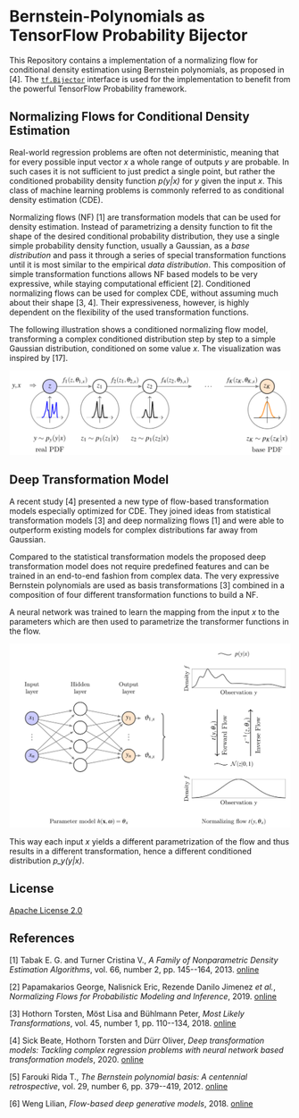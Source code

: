 # Bernstein-Polynomials as TensorFlow Probability Bijector

This Repository contains a implementation of a normalizing flow for conditional density estimation using Bernstein polynomials, as proposed in [4].
The [`tf.Bijector`](https://www.tensorflow.org/probability/api_docs/python/tfp/bijectors/Bijector) interface is used for the implementation to benefit from the powerful TensorFlow Probability framework.

## Normalizing Flows for Conditional Density Estimation

Real-world regression problems are often not deterministic, meaning that for every possible input vector *x* a whole range of outputs *y* are probable.
In such cases it is not sufficient to just predict a single point, but rather the conditioned probability density function *p(y|x)* for *y* given the input *x*.
This class of machine learning problems is commonly referred to as conditional density estimation (CDE).

Normalizing flows (NF) [1] are transformation models that can be used for density estimation.
Instead of parametrizing a density function to fit the shape of the desired conditional probability distribution, they use a single simple probability density function, usually a Gaussian, as a *base distribution* and pass it through a series of special transformation functions until it is most similar to the empirical *data distribution*.
This composition of simple transformation functions allows NF based models to be very expressive, while staying computational efficient [2].
Conditioned normalizing flows can be used for complex CDE, without assuming much about their shape [3, 4].
Their expressiveness, however, is highly dependent on the flexibility of the used transformation functions.

The following illustration shows a conditioned normalizing flow model, transforming a complex conditioned distribution step by step to a simple Gaussian distribution, conditioned on some value *x*. The visualization was inspired by [17].

![](gfx/conditioned_normalizing_flow.svg)

## Deep Transformation Model 

A recent study [4] presented a new type of flow-based transformation models especially optimized for CDE.
They joined ideas from statistical transformation models [3] and deep normalizing flows [1] and were able to outperform existing models for complex distributions far away from Gaussian.

Compared to the statistical transformation models the proposed deep transformation model does not require predefined features and can be trained in an end-to-end fashion from complex data.
The very expressive Bernstein polynomials are used as basis transformations [3] combined in a composition of four different transformation functions to build a NF.

A neural network was trained to learn the mapping from the input *x* to the parameters which are then used to parametrize the transformer functions in the flow.

![](gfx/conditioned_normalizing_flow_network.svg)

This way each input *x* yields a different parametrization of the flow and thus results in a different transformation, hence a different conditioned distribution *p_y(y|x)*.

## License

[Apache License 2.0](LICENSE)

## References

[1] Tabak E. G. and Turner Cristina V., *A Family of Nonparametric Density Estimation Algorithms*, vol. 66, number 2, pp. 145--164, 2013. [online](https://onlinelibrary.wiley.com/doi/abs/10.1002/cpa.21423)

[2] Papamakarios George, Nalisnick Eric, Rezende Danilo Jimenez _et al._, *Normalizing Flows for Probabilistic Modeling and Inference*, 2019. [online](http://arxiv.org/abs/1912.02762)

[3] Hothorn Torsten, Möst Lisa and Bühlmann Peter, *Most Likely Transformations*, vol. 45, number 1, pp. 110--134, 2018. [online](https://onlinelibrary.wiley.com/doi/abs/10.1111/sjos.12291)

[4] Sick Beate, Hothorn Torsten and Dürr Oliver, *Deep transformation models: Tackling complex regression problems with neural network based transformation models*, 2020. [online](http://arxiv.org/abs/2004.00464)

[5] Farouki Rida T., *The Bernstein polynomial basis: A centennial retrospective*, vol. 29, number 6, pp. 379--419, 2012. [online](https://doi.org/10.1016/j.cagd.2012.03.001)

[6] Weng Lilian, *Flow-based deep generative models*, 2018. [online](http://lilianweng.github.io/lil-log/2018/10/13/flow-based-deep-generative-models.html)